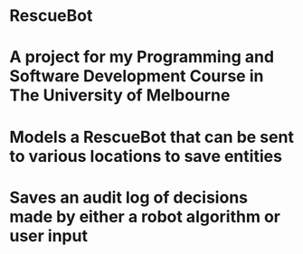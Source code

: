 # RescueBot
#  A project for my Programming and Software Development Course in The University of Melbourne
#  Models a RescueBot that can be sent to various locations to save entities 
#  Saves an audit log of decisions made by either a robot algorithm or user input

